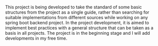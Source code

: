 This project is being developed to take the standard of some basic structures from the project as a single guide, rather than searching for suitable implementations from different sources while working on any spring boot backend project. In the project development, it is aimed to implement best practices with a general structure that can be taken as a basis in all projects. The project is in the beginning stage and I will add developments in my free time.
